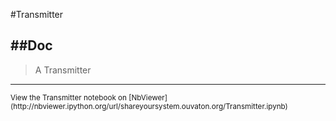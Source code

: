 
<!--
FrozenIsBool False
-->

#Transmitter

##Doc
----


> 
> A Transmitter
> 
> 

----

<small>
View the Transmitter notebook on [NbViewer](http://nbviewer.ipython.org/url/shareyoursystem.ouvaton.org/Transmitter.ipynb)
</small>

